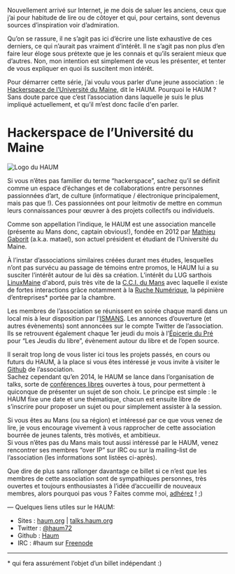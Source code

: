 <!--t Saluer les anciens (Partie1) - Le HAUM t-->

Nouvellement arrivé sur Internet, je me dois de saluer les anciens, ceux que j’ai pour habitude de lire ou de côtoyer et qui, pour certains, sont devenus sources d’inspiration voir d’admiration.

Qu’on se rassure, il ne s’agit pas ici d’écrire une liste exhaustive de ces derniers, ce qui n’aurait pas vraiment d’intérêt. 
Il ne s’agit pas non plus d’en faire leur éloge sous prétexte que je les connais et qu’ils seraient mieux que d’autres. Non, mon intention est simplement de vous les présenter, et tenter de vous expliquer en quoi ils suscitent mon intérêt.

Pour démarrer cette série, j’ai voulu vous parler d’une jeune association : le [Hackerspace de l’Université du Maine][1], dit le HAUM. 
Pourquoi le HAUM ? Sans doute parce que c’est l’association dans laquelle je suis le plus impliqué actuellement, et qu’il m’est donc facile d'en parler.

Hackerspace de l’Université du Maine
===========================

![Logo du HAUM][2]

Si vous n’êtes pas familier du terme “hackerspace”, sachez qu’il se définit comme un espace d’échanges et de collaborations entre personnes passionnées d’art, de culture (informatique / électronique principalement, mais pas que !).
Ces passionnées ont pour leitmotiv de mettre en commun leurs connaissances pour œuvrer à des projets collectifs ou individuels.

Comme son appellation l’indique, le HAUM est une association mancelle (présente au Mans donc, captain obvious!),  fondée en 2012 par [Mathieu Gaborit][3] (a.k.a. matael), son actuel président et étudiant de l’Université du Maine.  

À l’instar d’associations similaires créées durant mes études, lesquelles n’ont pas survécu au passage de témoins entre promos, le HAUM lui a su susciter l’intérêt autour de lui dès sa création.
L’intérêt du LUG sarthois [LinuxMaine][4] d'abord, puis très vite de la [C.C.I. du Mans][5] avec laquelle il existe de fortes interactions grâce notamment à la [Ruche Numérique][6], la pépinière d’entreprises\* portée par la chambre.

Les membres de l’association se réunissent en soirée chaque mardi dans un local mis à leur disposition par l’[ISMANS][7]. Les annonces d’ouverture (et autres évènements) sont annoncées sur le compte Twitter de l’association.
Ils se retrouvent également chaque 1er jeudi du mois à l’[Épicerie du Pré][8] pour “Les Jeudis du libre”, évènement autour du libre et de l’open source.

Il serait trop long de vous lister ici tous les projets passés, en cours ou futurs du HAUM, à la place si vous êtes intéressé je vous invite à visiter le [Github][13] de l’association.  
Sachez cependant qu’en 2014, le HAUM se lance dans l’organisation de talks, sorte de [conférences libres][9] ouvertes à tous, pour permettent à quiconque de présenter un sujet de son choix.
Le principe est simple : le HAUM fixe une date et une thématique, chacun est ensuite libre de s’inscrire pour proposer un sujet ou pour simplement assister à la session.

Si vous êtes au Mans (ou sa région) et intéressé par ce que vous venez de lire, je vous encourage vivement à vous rapprocher de cette association bourrée de jeunes talents, très motivés, et ambitieux.  
Si vous n’êtes pas du Mans mais tout aussi intéressé par le HAUM, venez rencontrer ses membres “over IP” sur IRC ou sur la mailing-list de l’association (les informations sont listées ci-après).

Que dire de plus sans rallonger davantage ce billet si ce n’est que les membres de cette association sont de sympathiques personnes, très ouvertes et toujours enthousiastes à l’idée d’accueillir de nouveaux membres, alors pourquoi pas vous ? Faites comme moi, [adhérez][15] ! ;)

—
Quelques liens utiles sur le HAUM:

* Sites : [haum.org][10] | [talks.haum.org][11]
* Twitter : [@haum72][12]
* Github : [Haum][13]
* IRC : #haum sur [Freenode][14]

-----
\* qui fera assurément l’objet d’un billet indépendant :)


  [1]: http://haum.org
  [2]: https://pbs.twimg.com/profile_background_images/727308879/46d2af7ce7c10b6cb8a044ae3856cad4.png
  [3]: http://matael.org
  [4]: http://linuxmaine.org
  [5]: http://sarthe.cci.fr/
  [6]: http://ruchenumerique.wordpress.com/
  [7]: http://www.ismans.fr/fr/
  [8]: http://www.openstreetmap.org/#map=18/48.01073/0.19382
  [9]: http://talks.haum.org
  [10]: http://haum.org
  [11]: http://talks.haum.org
  [12]: http://www.twitter.com/haum72
  [13]: https://github.com/haum
  [14]: http://webchat.freenode.net/
  [15]: http://lists.matael.org/mailman/listinfo/haum_hackerspace